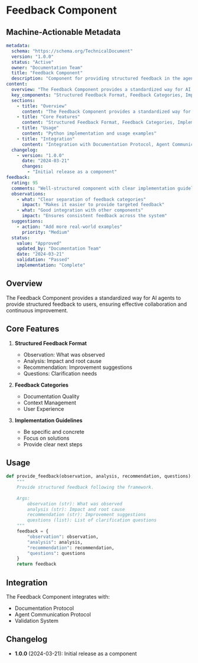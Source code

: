 # Feedback Component

## Machine-Actionable Metadata
```yaml
metadata:
  schema: "https://schema.org/TechnicalDocument"
  version: "1.0.0"
  status: "Active"
  owner: "Documentation Team"
  title: "Feedback Component"
  description: "Component for providing structured feedback in the agent-doc-system"
content:
  overview: "The Feedback Component provides a standardized way for AI agents to provide structured feedback to users, ensuring effective collaboration and continuous improvement."
  key_components: "Structured Feedback Format, Feedback Categories, Implementation Guidelines"
  sections:
    - title: "Overview"
      content: "The Feedback Component provides a standardized way for AI agents to provide structured feedback to users, ensuring effective collaboration and continuous improvement."
    - title: "Core Features"
      content: "Structured Feedback Format, Feedback Categories, Implementation Guidelines"
    - title: "Usage"
      content: "Python implementation and usage examples"
    - title: "Integration"
      content: "Integration with Documentation Protocol, Agent Communication Protocol, and Validation System"
  changelog:
    - version: "1.0.0"
      date: "2024-03-21"
      changes:
        - "Initial release as a component"
feedback:
  rating: 95
  comments: "Well-structured component with clear implementation guidelines"
  observations:
    - what: "Clear separation of feedback categories"
      impact: "Makes it easier to provide targeted feedback"
    - what: "Good integration with other components"
      impact: "Ensures consistent feedback across the system"
  suggestions:
    - action: "Add more real-world examples"
      priority: "Medium"
  status:
    value: "Approved"
    updated_by: "Documentation Team"
    date: "2024-03-21"
    validation: "Passed"
    implementation: "Complete"
```

## Overview

The Feedback Component provides a standardized way for AI agents to provide structured feedback to users, ensuring effective collaboration and continuous improvement.

## Core Features

1. **Structured Feedback Format**
   - Observation: What was observed
   - Analysis: Impact and root cause
   - Recommendation: Improvement suggestions
   - Questions: Clarification needs

2. **Feedback Categories**
   - Documentation Quality
   - Context Management
   - User Experience

3. **Implementation Guidelines**
   - Be specific and concrete
   - Focus on solutions
   - Provide clear next steps

## Usage

```python
def provide_feedback(observation, analysis, recommendation, questions):
    """
    Provide structured feedback following the framework.
    
    Args:
        observation (str): What was observed
        analysis (str): Impact and root cause
        recommendation (str): Improvement suggestions
        questions (list): List of clarification questions
    """
    feedback = {
        "observation": observation,
        "analysis": analysis,
        "recommendation": recommendation,
        "questions": questions
    }
    return feedback
```

## Integration

The Feedback Component integrates with:
- Documentation Protocol
- Agent Communication Protocol
- Validation System

## Changelog

- **1.0.0** (2024-03-21): Initial release as a component 